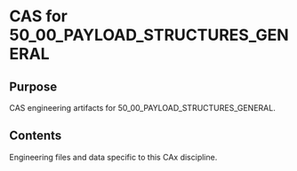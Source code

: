 # CAS for 50_00_PAYLOAD_STRUCTURES_GENERAL

## Purpose
CAS engineering artifacts for 50_00_PAYLOAD_STRUCTURES_GENERAL.

## Contents
Engineering files and data specific to this CAx discipline.
